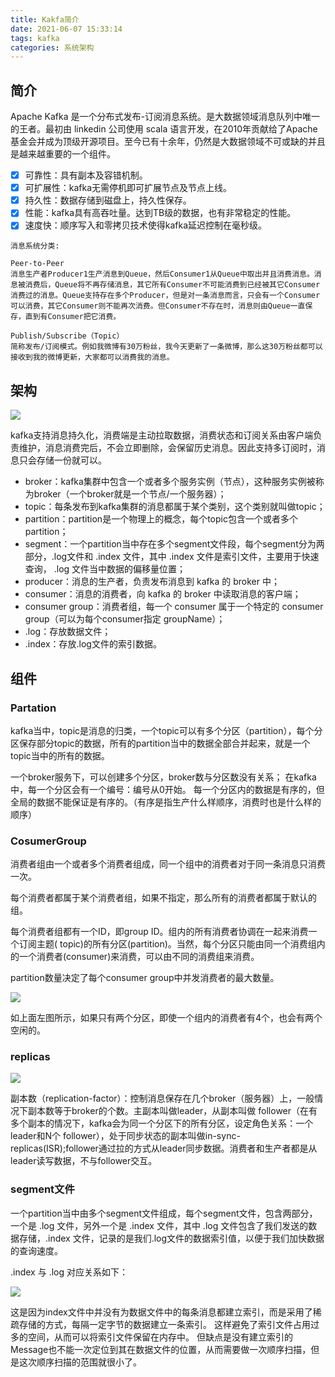 ```yaml
---
title: Kakfa简介
date: 2021-06-07 15:33:14
tags: kafka
categories: 系统架构
---
```


## 简介

Apache Kafka 是一个分布式发布-订阅消息系统。是大数据领域消息队列中唯一的王者。最初由 linkedin 公司使用 scala 语言开发，在2010年贡献给了Apache基金会并成为顶级开源项目。至今已有十余年，仍然是大数据领域不可或缺的并且是越来越重要的一个组件。

- [x] 可靠性：具有副本及容错机制。
- [x] 可扩展性：kafka无需停机即可扩展节点及节点上线。
- [x] 持久性：数据存储到磁盘上，持久性保存。
- [x] 性能：kafka具有高吞吐量。达到TB级的数据，也有非常稳定的性能。
- [x] 速度快：顺序写入和零拷贝技术使得kafka延迟控制在毫秒级。

<!--more-->

```
消息系统分类:

Peer-to-Peer
消息生产者Producer1生产消息到Queue，然后Consumer1从Queue中取出并且消费消息。消息被消费后，Queue将不再存储消息，其它所有Consumer不可能消费到已经被其它Consumer消费过的消息。Queue支持存在多个Producer，但是对一条消息而言，只会有一个Consumer可以消费，其它Consumer则不能再次消费。但Consumer不存在时，消息则由Queue一直保存，直到有Consumer把它消费。

Publish/Subscribe（Topic）
简称发布/订阅模式。例如我微博有30万粉丝，我今天更新了一条微博，那么这30万粉丝都可以接收到我的微博更新，大家都可以消费我的消息。
```

## 架构

![](https://pic4.zhimg.com/80/v2-385cea5d5e8e02b8d71645b3310071db_1440w.jpg)

kafka支持消息持久化，消费端是主动拉取数据，消费状态和订阅关系由客户端负责维护，消息消费完后，不会立即删除，会保留历史消息。因此支持多订阅时，消息只会存储一份就可以。

- broker：kafka集群中包含一个或者多个服务实例（节点），这种服务实例被称为broker（一个broker就是一个节点/一个服务器）；
- topic：每条发布到kafka集群的消息都属于某个类别，这个类别就叫做topic；
- partition：partition是一个物理上的概念，每个topic包含一个或者多个partition；
- segment：一个partition当中存在多个segment文件段，每个segment分为两部分，.log文件和 .index 文件，其中 .index 文件是索引文件，主要用于快速查询， .log 文件当中数据的偏移量位置；
- producer：消息的生产者，负责发布消息到 kafka 的 broker 中；
- consumer：消息的消费者，向 kafka 的 broker 中读取消息的客户端；
- consumer group：消费者组，每一个 consumer 属于一个特定的 consumer group（可以为每个consumer指定 groupName）；
- .log：存放数据文件；
- .index：存放.log文件的索引数据。

## 组件

### Partation

kafka当中，topic是消息的归类，一个topic可以有多个分区（partition），每个分区保存部分topic的数据，所有的partition当中的数据全部合并起来，就是一个topic当中的所有的数据。

一个broker服务下，可以创建多个分区，broker数与分区数没有关系；
在kafka中，每一个分区会有一个编号：编号从0开始。
每一个分区内的数据是有序的，但全局的数据不能保证是有序的。（有序是指生产什么样顺序，消费时也是什么样的顺序）


### CosumerGroup

消费者组由一个或者多个消费者组成，同一个组中的消费者对于同一条消息只消费一次。

每个消费者都属于某个消费者组，如果不指定，那么所有的消费者都属于默认的组。

每个消费者组都有一个ID，即group ID。组内的所有消费者协调在一起来消费一个订阅主题( topic)的所有分区(partition)。当然，每个分区只能由同一个消费组内的一个消费者(consumer)来消费，可以由不同的消费组来消费。

partition数量决定了每个consumer group中并发消费者的最大数量。

![](https://pic2.zhimg.com/80/v2-1cf1cf01715c113b6dba9bc33755edb9_1440w.jpg)

如上面左图所示，如果只有两个分区，即使一个组内的消费者有4个，也会有两个空闲的。

### replicas

![](https://pic3.zhimg.com/80/v2-9c6842085ec000033ce4f95a5658d91a_1440w.jpg)

副本数（replication-factor）：控制消息保存在几个broker（服务器）上，一般情况下副本数等于broker的个数。主副本叫做leader，从副本叫做 follower（在有多个副本的情况下，kafka会为同一个分区下的所有分区，设定角色关系：一个leader和N个 follower），处于同步状态的副本叫做in-sync-replicas(ISR);follower通过拉的方式从leader同步数据。消费者和生产者都是从leader读写数据，不与follower交互。


### segment文件

一个partition当中由多个segment文件组成，每个segment文件，包含两部分，一个是 .log 文件，另外一个是 .index 文件，其中 .log 文件包含了我们发送的数据存储，.index 文件，记录的是我们.log文件的数据索引值，以便于我们加快数据的查询速度。

.index 与 .log 对应关系如下：

![](https://pic3.zhimg.com/80/v2-cce29042ec33e8a9724ef70da24b8aca_1440w.jpg)

这是因为index文件中并没有为数据文件中的每条消息都建立索引，而是采用了稀疏存储的方式，每隔一定字节的数据建立一条索引。
这样避免了索引文件占用过多的空间，从而可以将索引文件保留在内存中。
但缺点是没有建立索引的Message也不能一次定位到其在数据文件的位置，从而需要做一次顺序扫描，但是这次顺序扫描的范围就很小了。
